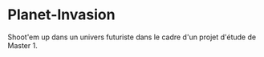 Planet-Invasion
===============

Shoot'em up dans un univers futuriste dans le cadre d'un projet d'étude de Master 1.